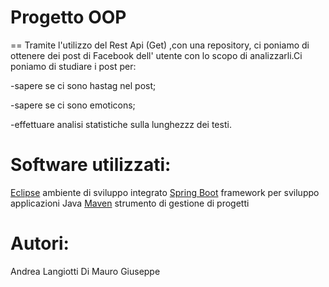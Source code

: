 # Progetto OOP
==
Tramite l'utilizzo del Rest Api (Get) ,con una repository, ci poniamo di ottenere dei post di Facebook dell' utente con lo scopo di analizzarli.Ci poniamo di studiare 
i post per:

-sapere se ci sono hastag nel post;

-sapere se ci sono emoticons;

-effettuare analisi statistiche sulla lunghezzz dei testi.

# Software utilizzati:
[Eclipse](https://www.eclipse.org/downloads/packages/release/mars/r/eclipse-ide-java-ee-developers) ambiente di sviluppo integrato
[Spring Boot](https://spring.io/guides/gs/spring-boot/)  framework per sviluppo applicazioni Java
[Maven](https://maven.apache.org/) strumento di gestione di progetti

# Autori:
Andrea Langiotti
Di Mauro Giuseppe


